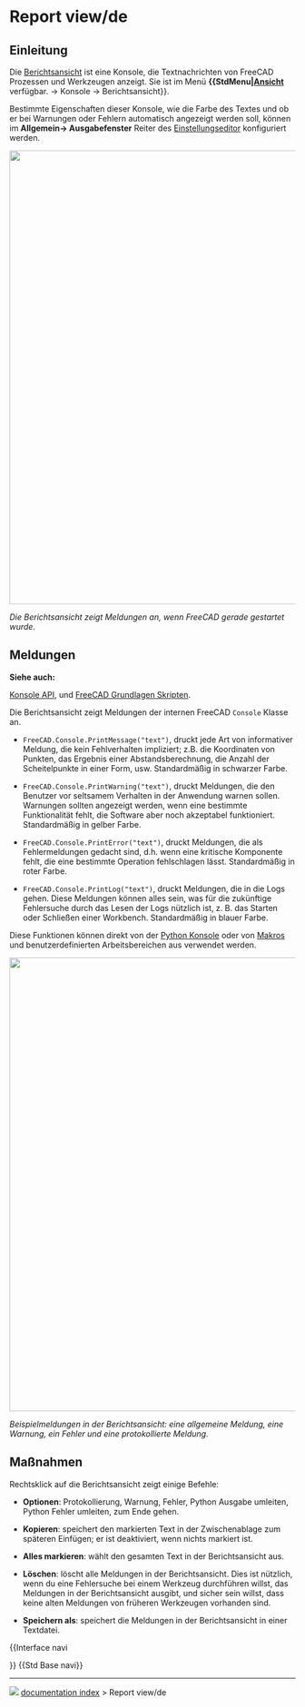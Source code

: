 # Report view/de
## Einleitung

Die [Berichtsansicht](Report_view/de.md) ist eine Konsole, die Textnachrichten von FreeCAD Prozessen und Werkzeugen anzeigt. Sie ist im Menü **{{StdMenu|[Ansicht](Std_View_Menu/de.md)** verfügbar. → Konsole → Berichtsansicht}}.


<div class="mw-translate-fuzzy">

Bestimmte Eigenschaften dieser Konsole, wie die Farbe des Textes und ob er bei Warnungen oder Fehlern automatisch angezeigt werden soll, können im **Allgemein→ Ausgabefenster** Reiter des [Einstellungseditor](Preferences_Editor/de.md) konfiguriert werden.


</div>

<img alt="" src=images/FreeCAD_Report_view.png  style="width:800px;">



*Die Berichtsansicht zeigt Meldungen an, wenn FreeCAD gerade gestartet wurde.*

## Meldungen


**Siehe auch:**

[Konsole API](Console_API/de.md), und [FreeCAD Grundlagen Skripten](FreeCAD_Scripting_Basics/de.md).

Die Berichtsansicht zeigt Meldungen der internen FreeCAD `Console` Klasse an.

-    `FreeCAD.Console.PrintMessage("text")`, druckt jede Art von informativer Meldung, die kein Fehlverhalten impliziert; z.B. die Koordinaten von Punkten, das Ergebnis einer Abstandsberechnung, die Anzahl der Scheitelpunkte in einer Form, usw. Standardmäßig in schwarzer Farbe.

-    `FreeCAD.Console.PrintWarning("text")`, druckt Meldungen, die den Benutzer vor seltsamem Verhalten in der Anwendung warnen sollen. Warnungen sollten angezeigt werden, wenn eine bestimmte Funktionalität fehlt, die Software aber noch akzeptabel funktioniert. Standardmäßig in gelber Farbe.

-    `FreeCAD.Console.PrintError("text")`, druckt Meldungen, die als Fehlermeldungen gedacht sind, d.h. wenn eine kritische Komponente fehlt, die eine bestimmte Operation fehlschlagen lässt. Standardmäßig in roter Farbe.

-    `FreeCAD.Console.PrintLog("text")`, druckt Meldungen, die in die Logs gehen. Diese Meldungen können alles sein, was für die zukünftige Fehlersuche durch das Lesen der Logs nützlich ist, z. B. das Starten oder Schließen einer Workbench. Standardmäßig in blauer Farbe.

Diese Funktionen können direkt von der [Python Konsole](Python_console/de.md) oder von [Makros](Macros/de.md) und benutzerdefinierten Arbeitsbereichen aus verwendet werden.

<img alt="" src=images/FreeCAD_Report_view_example.png  style="width:800px;">



*Beispielmeldungen in der Berichtsansicht: eine allgemeine Meldung, eine Warnung, ein Fehler und eine protokollierte Meldung.*

## Maßnahmen


<div class="mw-translate-fuzzy">

Rechtsklick auf die Berichtsansicht zeigt einige Befehle:

-    **Optionen**: Protokollierung, Warnung, Fehler, Python Ausgabe umleiten, Python Fehler umleiten, zum Ende gehen.

-    **Kopieren**: speichert den markierten Text in der Zwischenablage zum späteren Einfügen; er ist deaktiviert, wenn nichts markiert ist.

-    **Alles markieren**: wählt den gesamten Text in der Berichtsansicht aus.

-    **Löschen**: löscht alle Meldungen in der Berichtsansicht. Dies ist nützlich, wenn du eine Fehlersuche bei einem Werkzeug durchführen willst, das Meldungen in der Berichtsansicht ausgibt, und sicher sein willst, dass keine alten Meldungen von früheren Werkzeugen vorhanden sind.

-    **Speichern als**: speichert die Meldungen in der Berichtsansicht in einer Textdatei.


</div>


{{Interface navi

}} {{Std Base navi}}



---
![](images/Right_arrow.png) [documentation index](../README.md) > Report view/de
